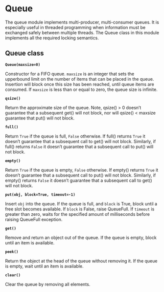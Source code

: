 # Queue

The queue module implements multi-producer, multi-consumer queues. It is especially useful in threaded programming when information must be exchanged safely between multiple threads. The Queue class in this module implements all the required locking semantics.

## Queue class


**`Queue(maxsize=0)`**

Constructor for a FIFO queue.  ```maxsize``` is an integer that sets the upperbound
limit on the number of items that can be placed in the queue.  Insertion will
block once this size has been reached, until queue items are consumed.  If
```maxsize``` is less than or equal to zero, the queue size is infinite.


**`qsize()`**

Return the approximate size of the queue.  Note, qsize() > 0 doesn’t
guarantee that a subsequent get() will not block, nor will qsize() < maxsize
guarantee that put() will not block.


**`full()`**

Return `True` if the queue is full, `False` otherwise.  If full()
returns `True` it doesn’t guarantee that a subsequent call to get()
will not block.  Similarly, if full() returns `False` it doesn’t
guarantee that a subsequent call to put() will not block.


**`empty()`**

Return `True` if the queue is empty, `False` otherwise.  If empty()
returns `True` it doesn’t guarantee that a subsequent call to put()
will not block.  Similarly, if empty() returns `False` it doesn’t
guarantee that a subsequent call to get() will not block.


**`put(obj, block=True, timeout=-1)`**

Insert ```obj``` into the queue. If the queue is full, and ```block``` is True, block until a free slot becomes available. If ```block``` is False, raise QueueFull.
If ```timeout``` is greater than zero, waits for the specified amount of milliseconds before raising QueueFull exception.


**`get()`**

Remove and return an object out of the queue. If the queue is empty, block until an item is available.


**`peek()`**

Return the object at the head of the queue without removing it. If the queue is empty, wait until an item is available.


**`clear()`**

Clear the queue by removing all elements.
<!--stackedit_data:
eyJoaXN0b3J5IjpbLTg2MzYzOTI3OSw2MTE0MDI3MDVdfQ==
-->